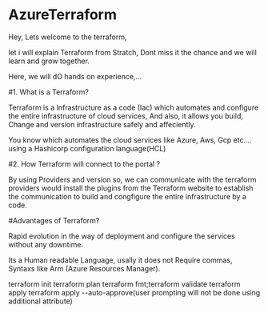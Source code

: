 # AzureTerraform

Hey, Lets welcome to the terraform,

let i will explain Terraform from Stratch, Dont miss it the chance and we will learn and grow together.


Here, we will dO hands on experience,...

#1. What is a Terraform?

Terraform is a Infrastructure as a code (Iac) which automates and configure the entire infrastructure of cloud services, And also, it allows you build, 
Change and version infrastructure safely and affeciently.

You know which automates the cloud services like Azure, Aws, Gcp etc.... using a Hashicorp configuration language(HCL)

#2. How Terraform will connect to the portal ?

By using Providers and version so, we can communicate with the terraform providers would install the plugins from the Terraform website to establish the communication
to build and congfigure the entire infrastructure by a code.

#Advantages of Terraform?

Rapid evolution in the way of deployment and configure the services without any downtime.

Its a Human readable Language, usally it does not Require commas, Syntaxs like Arm (Azure Resources Manager).

terraform init
terraform plan
terraform fmt;terraform validate
terraform apply
terraform apply --auto-approve(user prompting will not be done using additional attribute)









